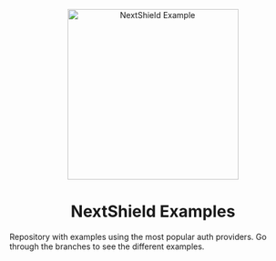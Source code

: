 <p align="center">
  <img alt="NextShield Example" src="./images/nextshield.png" width="300" />
</p>
<h1 align="center">
  NextShield Examples
</h1>

Repository with examples using the most popular auth providers. Go through the branches to see the different examples.
